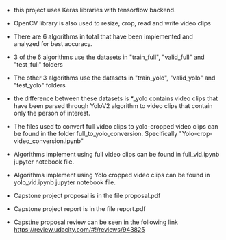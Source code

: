 - this project uses Keras libraries with tensorflow backend.
- OpenCV library is also used to resize, crop, read and write video clips

- There are 6 algorithms in total that have been implemented and analyzed for best accuracy.

- 3 of the 6 algorithms use the datasets in "train_full", "valid_full" and "test_full" folders

- The other 3 algorithms use the datasets in "train_yolo", "valid_yolo" and "test_yolo" folders

- the difference between these datasets is *_yolo contains video clips that have been parsed through YoloV2 algorithm to video clips that contain only the person of interest.


- The files used to convert full video clips to yolo-cropped video clips can be found in the folder full_to_yolo_conversion. Specifically "Yolo-crop-video_conversion.ipynb"


- Algorithms implement using full video clips can be found in full_vid.ipynb jupyter notebook file.
- Algorithms implement using Yolo cropped video clips can be found in yolo_vid.ipynb jupyter notebook file.


- Capstone project proposal is in the file proposal.pdf
- Capstone project report is in the file report.pdf

- Capstine proposal review can be seen in the following link https://review.udacity.com/#!/reviews/943825
